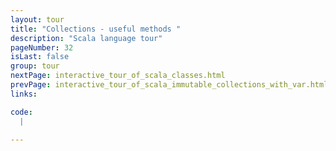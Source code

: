 ```yaml
---
layout: tour
title: "Collections - useful methods "
description: "Scala language tour"
pageNumber: 32
isLast: false
group: tour
nextPage: interactive_tour_of_scala_classes.html
prevPage: interactive_tour_of_scala_immutable_collections_with_var.html
links:

code:
  |
  
---
```


